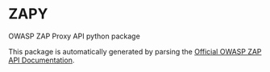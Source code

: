 # ZAPY
OWASP ZAP Proxy API python package

This package is automatically generated by parsing the [Official OWASP ZAP API Documentation](https://www.zaproxy.org/docs/api/).

